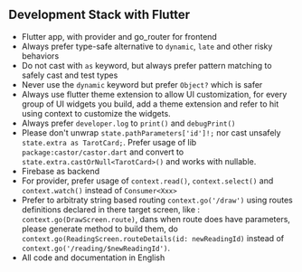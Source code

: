 ## Development Stack with Flutter

- Flutter app, with provider and go_router for frontend
- Always prefer type-safe alternative to `dynamic`, `late` and other risky behaviors
- Do not cast with `as` keyword, but always prefer pattern matching to safely cast and test types
- Never use the `dynamic` keyword but prefer `Object?` which is safer
- Always use flutter theme extension to allow UI customization, for every group of UI widgets you build, add a theme extension and refer to hit using context to customize the widgets.
- Always prefer `developer.log` to `print()` and `debugPrint()`
- Please don't unwrap `state.pathParameters['id']!;` nor cast unsafely `state.extra as TarotCard;`. Prefer usage of lib `package:castor/castor.dart` and convert to `state.extra.castOrNull<TarotCard>()` and works with nullable.
- Firebase as backend
- For provider, prefer usage of `context.read()`, `context.select()` and `context.watch()` instead of `Consumer<Xxx>`
- Prefer to arbitraty string based routing `context.go('/draw')`  using routes definitions declared in there target screen, like : `context.go(DrawScreen.route)`, dans when route does have parameters, please generate method to build them, do `context.go(ReadingScreen.routeDetails(id: newReadingId)` instead of `context.go('/reading/$newReadingId')`.
- All code and documentation in English